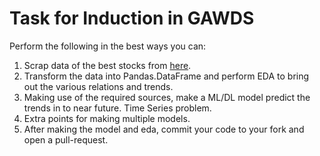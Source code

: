 ﻿# Task for Induction in GAWDS
Perform the following in the best ways you can:
1. Scrap data of the best stocks from [here](https://finance.yahoo.com/most-active).
2. Transform the data into Pandas.DataFrame and perform EDA to bring out the various relations and trends.
3. Making use of the required sources, make a ML/DL model predict the trends in to near future. Time Series problem.
4. Extra points for making multiple models.
5. After making the model and eda, commit your code to your fork and open a pull-request.

